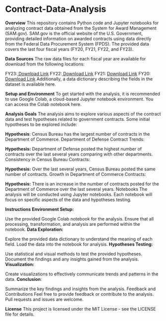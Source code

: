 # Contract-Data-Analysis

**Overview**
This repository contains Python code and Jupyter notebooks for analyzing contract data obtained from the System for Award Management (SAM.gov). SAM.gov is the official website of the U.S. Government, providing detailed information on awarded contracts using data directly from the Federal Data Procurement System (FPDS). The provided data covers the last four fiscal years (FY20, FY21, FY22, and FY23).

**Data Sources**
The raw data files for each fiscal year are available for download from the following locations:

FY23:[ Download Link]( https://umbc.box.com/shared/static/au8h309qptksq5wlem6g5onn5v13fsrc.csv)
FY22:[ Download Link]([url](https://umbc.box.com/shared/static/tdkmuj86qm2uxhvjlfkav2i3pnx9fkoa.csv))
FY21: [Download Link]([url](https://umbc.box.com/shared/static/7emabgf9ck2afprmrl459jnk30ewmabj.csv))
FY20: [Download Link]([url](https://umbc.box.com/shared/static/91lmieun5u1e8p87wmlnuglyzl3xm91h.csv))
Additionally, a data dictionary describing the fields in the dataset is available here.

**Setup and Environment**
To get started with the analysis, it is recommended to use Google Colab, a cloud-based Jupyter notebook environment. You can access the Colab notebook here.

**Analysis Goals**
The analysis aims to explore various aspects of the contract data and test hypotheses related to government contracts. Some initial hypotheses to be explored include:

**Hypothesis**: Census Bureau has the largest number of contracts in the Department of Commerce.
Department of Defense Contract Trends:

**Hypothesis:** Department of Defense posted the highest number of contracts over the last several years comparing with other departments.
Consistency in Census Bureau Contracts:

**Hypothesis:** Over the last several years, Census Bureau posted the same number of contracts.
Growth in Department of Commerce Contracts:

**Hypothesis:** There is an increase in the number of contracts posted for the Department of Commerce over the last several years.
Notebooks
The analysis will be conducted using Jupyter notebooks. Each notebook will focus on specific aspects of the data and hypotheses testing.

**Instructions**
**Environment Setup:**

Use the provided Google Colab notebook for the analysis.
Ensure that all processing, transformation, and analysis are performed within the notebook.
**Data Exploration:**

Explore the provided data dictionary to understand the meaning of each field.
Load the data into the notebook for analysis.
**Hypotheses Testing:**

Use statistical and visual methods to test the provided hypotheses.
Document the findings and any insights gained from the analysis.
**Visualization:**

Create visualizations to effectively communicate trends and patterns in the data.
**Conclusion**:

Summarize the key findings and insights from the analysis.
Feedback and Contributions
Feel free to provide feedback or contribute to the analysis. Pull requests and issues are welcome.

**License**
This project is licensed under the MIT License - see the LICENSE file for details.
